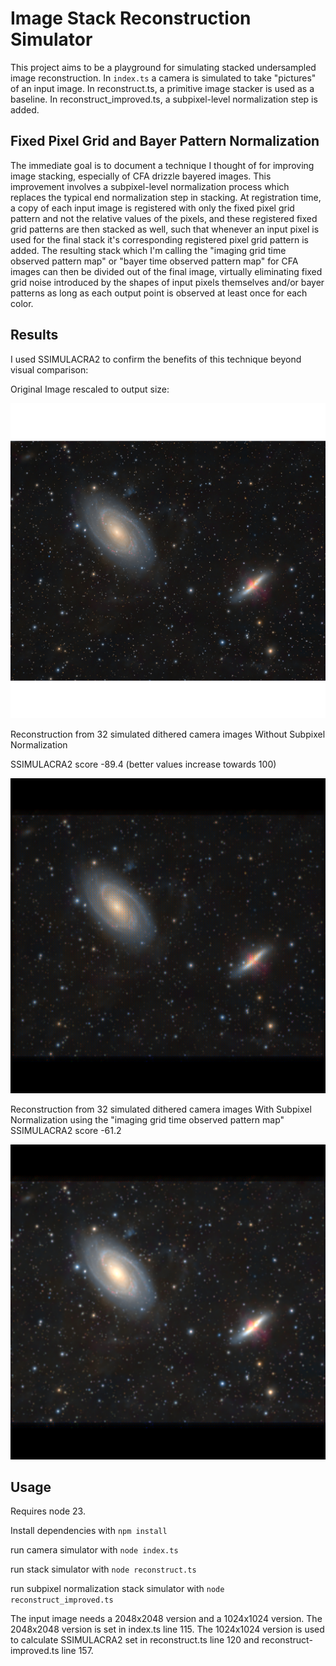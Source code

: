 # Image Stack Reconstruction Simulator

This project aims to be a playground for simulating stacked undersampled image reconstruction. In `index.ts` a camera is simulated to take "pictures" of an input image. In reconstruct.ts, a primitive image stacker is used as a baseline. In reconstruct_improved.ts, a subpixel-level normalization step is added.

## Fixed Pixel Grid and Bayer Pattern Normalization

The immediate goal is to document a technique I thought of for improving image stacking, especially of CFA drizzle bayered images. This improvement involves a subpixel-level normalization process which replaces the typical end normalization step in stacking. At registration time, a copy of each input image is registered with only the fixed pixel grid pattern and not the relative values of the pixels, and these registered fixed grid patterns are then stacked as well, such that whenever an input pixel is used for the final stack it's corresponding registered pixel grid pattern is added. The resulting stack which I'm calling the "imaging grid time observed pattern map" or "bayer time observed pattern map" for CFA images can then be divided out of the final image, virtually eliminating fixed grid noise introduced by the shapes of input pixels themselves and/or bayer patterns as long as each output point is observed at least once for each color.

## Results

I used SSIMULACRA2 to confirm the benefits of this technique beyond visual comparison:

Original Image rescaled to output size:

![Original Image rescaled to output size](M81-M82.png)

Reconstruction from 32 simulated dithered camera images Without Subpixel Normalization

SSIMULACRA2 score -89.4 (better values increase towards 100)

![Reconstruction from 32 simulated dithered camera images Without Subpixel Normalization](reconstructed.png "M81-M82")

Reconstruction from 32 simulated dithered camera images With Subpixel Normalization using the "imaging grid time observed pattern map"
SSIMULACRA2 score -61.2

![Reconstruction from 32 simulated dithered camera images With Subpixel Normalization](reconstruct_improved.png "M81-M82")

## Usage

Requires node 23.

Install dependencies with `npm install`

run camera simulator with `node index.ts`

run stack simulator with `node reconstruct.ts`

run subpixel normalization stack simulator with `node reconstruct_improved.ts`

The input image needs a 2048x2048 version and a 1024x1024 version. The 2048x2048 version is set in index.ts line 115. The 1024x1024 version is used to calculate SSIMULACRA2 set in reconstruct.ts line 120 and reconstruct-improved.ts line 157.